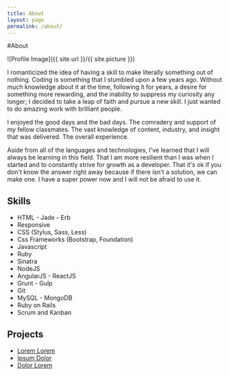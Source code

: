 ```yaml
---
title: About
layout: page
permalink: /about/
---
```

#About

<style>
img { width: 50%; margin: 0 auto; display: block; }
</style>

![Profile Image]({{ site.url }}/{{ site.picture }})

<p>I romanticized the idea of having a skill to make literally something out of nothing. Coding is something that I stumbled upon a few years ago. Without much knowledge about it at the time, following it for years, a desire for something more rewarding, and the inability to suppress my curiosity any longer; I decided to take a leap of faith and pursue a new skill. I just wanted to do amazing work with brilliant people.

I enjoyed the good days and the bad days. The comradery and support of my fellow classmates. The vast knowledge of content, industry, and insight that was delivered. The overall experience.

Aside from all of the languages and technologies, I've learned that I will always be learning in this field. That I am more resilient than I was when I started and to constantly strive for growth as a developer. That it's ok if you don't know the answer right away because if there isn't a solution, we can make one. I have a super power now and I will not be afraid to use it.</p>

<h2>Skills</h2>

<ul class="skill-list">
	<li>HTML - Jade - Erb</li>
	<li>Responsive</li>
	<li>CSS (Stylus, Sass, Less)</li>
	<li>Css Frameworks (Bootstrap, Foundation)</li>
	<li>Javascript</li>
	<li>Ruby</li>
	<li>Sinatra</li>
	<li>NodeJS</li>
	<li>AngularJS - ReactJS</li>
	<li>Grunt - Gulp</li>
	<li>Git</li>
	<li>MySQL - MongoDB</li>
	<li>Ruby on Rails</li>
	<li>Scrum and Kanban</li>
</ul>

<h2>Projects</h2>

<ul>
	<li><a href="https://github.com/">Lorem Lorem</a></li>
	<li><a href="https://github.com/">Ipsum Dolor</a></li>
	<li><a href="https://github.com/">Dolor Lorem</a></li>
</ul>
